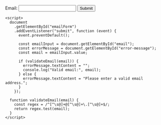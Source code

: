 <html lang="en">
  <head>
    <meta charset="UTF-8" />
    <meta name="viewport" content="width=device-width, initial-scale=1.0" />
    <title>Email Validation</title>
  </head>
  <body>
    <form id="emailForm">
      <label for="email">Email:</label>
      <input type="text" id="email" name="email" />
      <button type="submit">Submit</button>
      <p id="error-message" style="color: red"></p>
    </form>

    <script>
      document
        .getElementById("emailForm")
        .addEventListener("submit", function (event) {
          event.preventDefault();

          const emailInput = document.getElementById("email");
          const errorMessage = document.getElementById("error-message");
          const email = emailInput.value;

          if (validateEmail(email)) {
            errorMessage.textContent = "";
            console.log("Valid email:", email);
          } else {
            errorMessage.textContent = "Please enter a valid email address.";
          }
        });

      function validateEmail(email) {
        const regex = /^[^\s@]+@[^\s@]+\.[^\s@]+$/;
        return regex.test(email);
      }
    </script>
  </body>
</html>
